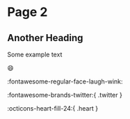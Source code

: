 # Page 2

## Another Heading

Some example text

:smile:

:fontawesome-regular-face-laugh-wink:

:fontawesome-brands-twitter:{ .twitter }

:octicons-heart-fill-24:{ .heart }